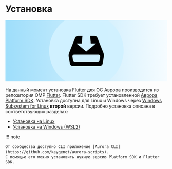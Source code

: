 # Установка

![picture](../assets/images/preview-install.png)

На данный момент установка Flutter для ОС Аврора производится из репозитория OMP [Flutter](https://gitlab.com/omprussia/flutter/flutter).
Flutter SDK требует установленной [Аврора Platform SDK](https://developer.auroraos.ru/doc/software_development/psdk).
Установка доступна для Linux и Windows через [Windows Subsystem for Linux](https://learn.microsoft.com/en-us/windows/wsl/about) **второй** версии.
Подробно установка описана в соответствующих разделах:

* [Установка на Linux](linux.md)
* [Установка на Windows (WSL2)](windows.md)

!!! note

    От сообщества доступно CLI приложение [Aurora CLI](https://github.com/keygenqt/aurora-scripts).
    C помощью его можно установить нужную версию Platform SDK и Flutter SDK.
